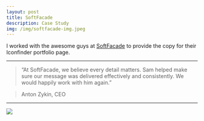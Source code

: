 ```yaml
---
layout: post
title: SoftFacade
description: Case Study
img: /img/softfacade-img.jpeg
---
```


I worked with the awesome guys at [SoftFacade](https://sfcd.com) to provide the copy for their Iconfinder portfolio page.

---

>“At SoftFacade, we believe every detail matters. Sam helped make sure our message was delivered effectively and consistently. We would happily work with him again.”

>Anton Zykin, CEO
---

<img src="/img/Iconfinder-Logo-Redesign-Case-Study-–-SoftFacade.jpg">
 